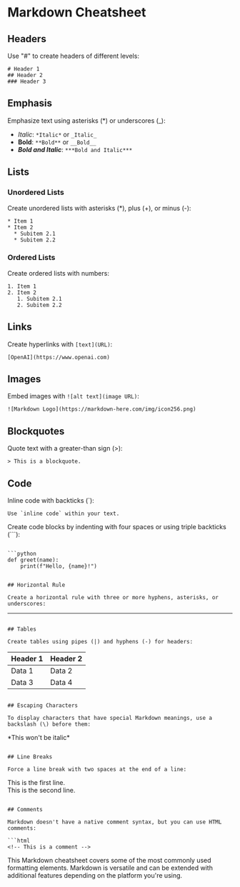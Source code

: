 # Markdown Cheatsheet

## Headers

Use "#" to create headers of different levels:

```
# Header 1
## Header 2
### Header 3
```

## Emphasis

Emphasize text using asterisks (*) or underscores (_):

- *Italic*: `*Italic*` or `_Italic_`
- **Bold**: `**Bold**` or `__Bold__`
- ***Bold and Italic***: `***Bold and Italic***`

## Lists

### Unordered Lists

Create unordered lists with asterisks (*), plus (+), or minus (-):

```
* Item 1
* Item 2
  * Subitem 2.1
  * Subitem 2.2
```

### Ordered Lists

Create ordered lists with numbers:

```
1. Item 1
2. Item 2
   1. Subitem 2.1
   2. Subitem 2.2
```

## Links

Create hyperlinks with `[text](URL)`:

```
[OpenAI](https://www.openai.com)
```

## Images

Embed images with `![alt text](image URL)`:

```
![Markdown Logo](https://markdown-here.com/img/icon256.png)
```

## Blockquotes

Quote text with a greater-than sign (>):

```
> This is a blockquote.
```

## Code

Inline code with backticks (`):

```
Use `inline code` within your text.
```

Create code blocks by indenting with four spaces or using triple backticks (```):
``` 

```python
def greet(name):
    print(f"Hello, {name}!")
```

```

## Horizontal Rule

Create a horizontal rule with three or more hyphens, asterisks, or underscores:

```
---
```

## Tables

Create tables using pipes (|) and hyphens (-) for headers:

```
| Header 1 | Header 2 |
| -------- | -------- |
| Data 1   | Data 2   |
| Data 3   | Data 4   |
```

## Escaping Characters

To display characters that have special Markdown meanings, use a backslash (\) before them:

```
\*This won't be italic\*
```

## Line Breaks

Force a line break with two spaces at the end of a line:

```
This is the first line.  
This is the second line.
```

## Comments

Markdown doesn't have a native comment syntax, but you can use HTML comments:

```html
<!-- This is a comment -->
```

This Markdown cheatsheet covers some of the most commonly used formatting elements. Markdown is versatile and can be extended with additional features depending on the platform you're using.
